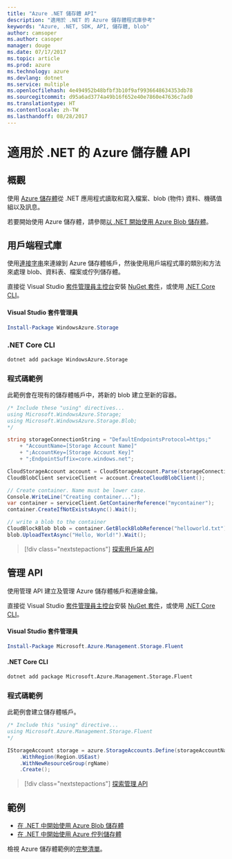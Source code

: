 ```yaml
---
title: "Azure .NET 儲存體 API"
description: "適用於 .NET 的 Azure 儲存體程式庫參考"
keywords: "Azure, .NET, SDK, API, 儲存體, blob"
author: camsoper
ms.author: casoper
manager: douge
ms.date: 07/17/2017
ms.topic: article
ms.prod: azure
ms.technology: azure
ms.devlang: dotnet
ms.service: multiple
ms.openlocfilehash: 4e494952b48bfbf3b10f9af9936648634353db78
ms.sourcegitcommit: d95a6ad3774a49b16f652e40e7860e47636c7ad0
ms.translationtype: HT
ms.contentlocale: zh-TW
ms.lasthandoff: 08/28/2017
---
```

# <a name="azure-storage-apis-for-net"></a>適用於 .NET 的 Azure 儲存體 API

## <a name="overview"></a>概觀

使用 [Azure 儲存體](https://review.docs.microsoft.com/en-us/azure/storage/storage-introduction)從 .NET 應用程式讀取和寫入檔案、blob (物件) 資料、機碼值組以及訊息。

若要開始使用 Azure 儲存體，請參閱[以 .NET 開始使用 Azure Blob 儲存體](/azure/storage/storage-dotnet-how-to-use-blobs)。

## <a name="client-library"></a>用戶端程式庫

使用[連接字串](/azure/storage/storage-create-storage-account#manage-your-storage-account)來連線到 Azure 儲存體帳戶，然後使用用戶端程式庫的類別和方法來處理 blob、資料表、檔案或佇列儲存體。

直接從 Visual Studio [套件管理員主控台][PackageManager]安裝 [NuGet 套件](https://www.nuget.org/packages/WindowsAzure.Storage)，或使用 [.NET Core CLI][DotNetCLI]。

#### <a name="visual-studio-package-manager"></a>Visual Studio 套件管理員

```powershell
Install-Package WindowsAzure.Storage
```

### <a name="net-core-cli"></a>.NET Core CLI

```bash
dotnet add package WindowsAzure.Storage
```

### <a name="code-example"></a>程式碼範例

此範例會在現有的儲存體帳戶中，將新的 blob 建立至新的容器。

```csharp
/* Include these "using" directives...
using Microsoft.WindowsAzure.Storage;
using Microsoft.WindowsAzure.Storage.Blob;
*/

string storageConnectionString = "DefaultEndpointsProtocol=https;"
    + "AccountName=[Storage Account Name]"
    + ";AccountKey=[Storage Account Key]"
    + ";EndpointSuffix=core.windows.net";

CloudStorageAccount account = CloudStorageAccount.Parse(storageConnectionString);
CloudBlobClient serviceClient = account.CreateCloudBlobClient();

// Create container. Name must be lower case.
Console.WriteLine("Creating container...");
var container = serviceClient.GetContainerReference("mycontainer");
container.CreateIfNotExistsAsync().Wait();

// write a blob to the container
CloudBlockBlob blob = container.GetBlockBlobReference("helloworld.txt");
blob.UploadTextAsync("Hello, World!").Wait();
```

> [!div class="nextstepactions"]
> [探索用戶端 API](/dotnet/api/overview/azure/storage/client)

## <a name="management-apis"></a>管理 API

使用管理 API 建立及管理 Azure 儲存體帳戶和連線金鑰。

直接從 Visual Studio [套件管理員主控台][PackageManager]安裝 [NuGet 套件](https://www.nuget.org/packages/Microsoft.Azure.Management.Storage.Fluent)，或使用 [.NET Core CLI][DotNetCLI]。

#### <a name="visual-studio-package-manager"></a>Visual Studio 套件管理員

```powershell
Install-Package Microsoft.Azure.Management.Storage.Fluent
```

#### <a name="net-core-cli"></a>.NET Core CLI

````bash
dotnet add package Microsoft.Azure.Management.Storage.Fluent
````

### <a name="code-example"></a>程式碼範例

此範例會建立儲存體帳戶。

```csharp
/* Include this "using" directive...
using Microsoft.Azure.Management.Storage.Fluent
*/

IStorageAccount storage = azure.StorageAccounts.Define(storageAccountName)
    .WithRegion(Region.USEast)
    .WithNewResourceGroup(rgName)
    .Create();
```

> [!div class="nextstepactions"]
> [探索管理 API](/dotnet/api/overview/azure/storage/management)

## <a name="samples"></a>範例

* [在 .NET 中開始使用 Azure Blob 儲存體](https://azure.microsoft.com/resources/samples/storage-blob-dotnet-getting-started/) 
* [在 .NET 中開始使用 Azure 佇列儲存體](https://azure.microsoft.com/resources/samples/storage-queue-dotnet-getting-started/)

檢視 Azure 儲存體範例的[完整清單](https://azure.microsoft.com/resources/samples/?platform=dotnet&term=storage)。

[PackageManager]: https://docs.microsoft.com/nuget/tools/package-manager-console
[DotNetCLI]: https://docs.microsoft.com/en-us/dotnet/core/tools/dotnet-add-package